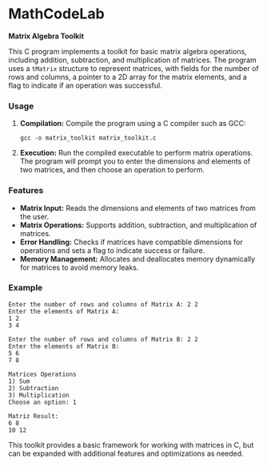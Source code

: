 # MathCodeLab

**Matrix Algebra Toolkit**

This C program implements a toolkit for basic matrix algebra operations, including addition, subtraction, and multiplication of matrices. The program uses a `tMatrix` structure to represent matrices, with fields for the number of rows and columns, a pointer to a 2D array for the matrix elements, and a flag to indicate if an operation was successful.

### Usage
1. **Compilation:** Compile the program using a C compiler such as GCC:
   ```
   gcc -o matrix_toolkit matrix_toolkit.c
   ```

2. **Execution:** Run the compiled executable to perform matrix operations. The program will prompt you to enter the dimensions and elements of two matrices, and then choose an operation to perform.

### Features
- **Matrix Input:** Reads the dimensions and elements of two matrices from the user.
- **Matrix Operations:** Supports addition, subtraction, and multiplication of matrices.
- **Error Handling:** Checks if matrices have compatible dimensions for operations and sets a flag to indicate success or failure.
- **Memory Management:** Allocates and deallocates memory dynamically for matrices to avoid memory leaks.

### Example
```
Enter the number of rows and columns of Matrix A: 2 2
Enter the elements of Matrix A:
1 2
3 4

Enter the number of rows and columns of Matrix B: 2 2
Enter the elements of Matrix B:
5 6
7 8

Matrices Operations
1) Sum
2) Subtraction
3) Multiplication
Choose an option: 1

Matriz Result:
6 8
10 12
```

This toolkit provides a basic framework for working with matrices in C, but can be expanded with additional features and optimizations as needed.

